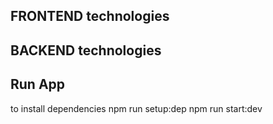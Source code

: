 ## FRONTEND technologies

## BACKEND technologies

## Run App

to install dependencies
npm run setup:dep
npm run start:dev

